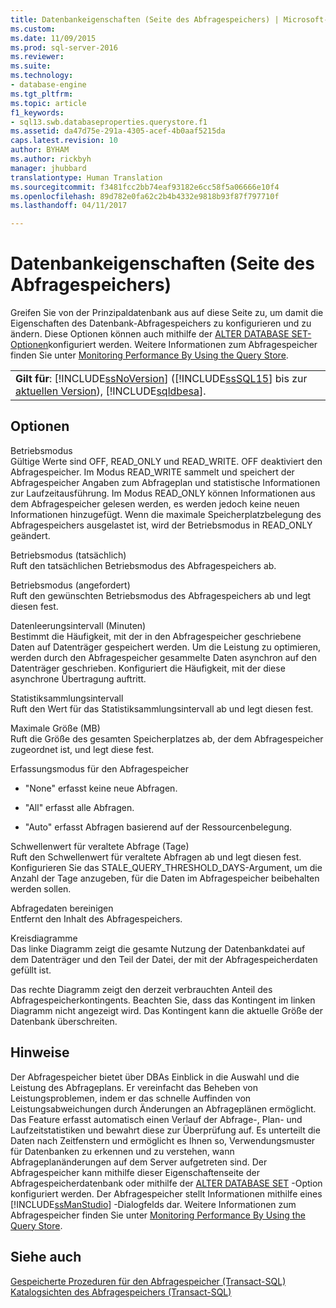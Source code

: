 ```yaml
---
title: Datenbankeigenschaften (Seite des Abfragespeichers) | Microsoft-Dokumentation
ms.custom: 
ms.date: 11/09/2015
ms.prod: sql-server-2016
ms.reviewer: 
ms.suite: 
ms.technology:
- database-engine
ms.tgt_pltfrm: 
ms.topic: article
f1_keywords:
- sql13.swb.databaseproperties.querystore.f1
ms.assetid: da47d75e-291a-4305-acef-4b0aaf5215da
caps.latest.revision: 10
author: BYHAM
ms.author: rickbyh
manager: jhubbard
translationtype: Human Translation
ms.sourcegitcommit: f3481fcc2bb74eaf93182e6cc58f5a06666e10f4
ms.openlocfilehash: 89d782e0fa62c2b4b4332e9818b93f87f797710f
ms.lasthandoff: 04/11/2017

---
```

# <a name="database-properties-query-store-page"></a>Datenbankeigenschaften (Seite des Abfragespeichers)
  Greifen Sie von der Prinzipaldatenbank aus auf diese Seite zu, um damit die Eigenschaften des Datenbank-Abfragespeichers zu konfigurieren und zu ändern. Diese Optionen können auch mithilfe der [ALTER DATABASE SET-Optionen](../../t-sql/statements/alter-database-transact-sql-set-options.md)konfiguriert werden. Weitere Informationen zum Abfragespeicher finden Sie unter [Monitoring Performance By Using the Query Store](../../relational-databases/performance/monitoring-performance-by-using-the-query-store.md).  
  
||  
|-|  
|**Gilt für**: [!INCLUDE[ssNoVersion](../../includes/ssnoversion-md.md)] ([!INCLUDE[ssSQL15](../../includes/sssql15-md.md)] bis zur [aktuellen Version](http://go.microsoft.com/fwlink/p/?LinkId=299658)), [!INCLUDE[sqldbesa](../../includes/sqldbesa-md.md)].|  
  
## <a name="options"></a>Optionen  
 Betriebsmodus  
 Gültige Werte sind OFF, READ_ONLY und READ_WRITE. OFF deaktiviert den Abfragespeicher. Im Modus READ_WRITE sammelt und speichert der Abfragespeicher Angaben zum Abfrageplan und statistische Informationen zur Laufzeitausführung. Im Modus READ_ONLY können Informationen aus dem Abfragespeicher gelesen werden, es werden jedoch keine neuen Informationen hinzugefügt. Wenn die maximale Speicherplatzbelegung des Abfragespeichers ausgelastet ist, wird der Betriebsmodus in READ_ONLY geändert.  
  
 Betriebsmodus (tatsächlich)  
 Ruft den tatsächlichen Betriebsmodus des Abfragespeichers ab.  
  
 Betriebsmodus (angefordert)  
 Ruft den gewünschten Betriebsmodus des Abfragespeichers ab und legt diesen fest.  
  
 Datenleerungsintervall (Minuten)  
 Bestimmt die Häufigkeit, mit der in den Abfragespeicher geschriebene Daten auf Datenträger gespeichert werden. Um die Leistung zu optimieren, werden durch den Abfragespeicher gesammelte Daten asynchron auf den Datenträger geschrieben. Konfiguriert die Häufigkeit, mit der diese asynchrone Übertragung auftritt.  
  
 Statistiksammlungsintervall  
 Ruft den Wert für das Statistiksammlungsintervall ab und legt diesen fest.  
  
 Maximale Größe (MB)  
 Ruft die Größe des gesamten Speicherplatzes ab, der dem Abfragespeicher zugeordnet ist, und legt diese fest.  
  
 Erfassungsmodus für den Abfragespeicher  
 -   "None" erfasst keine neue Abfragen.  
  
-   "All" erfasst alle Abfragen.  
  
-   "Auto" erfasst Abfragen basierend auf der Ressourcenbelegung.  
  
 Schwellenwert für veraltete Abfrage (Tage)  
 Ruft den Schwellenwert für veraltete Abfragen ab und legt diesen fest. Konfigurieren Sie das STALE_QUERY_THRESHOLD_DAYS-Argument, um die Anzahl der Tage anzugeben, für die Daten im Abfragespeicher beibehalten werden sollen.  
  
 Abfragedaten bereinigen  
 Entfernt den Inhalt des Abfragespeichers.  
  
 Kreisdiagramme  
 Das linke Diagramm zeigt die gesamte Nutzung der Datenbankdatei auf dem Datenträger und den Teil der Datei, der mit der Abfragespeicherdaten gefüllt ist.  
  
 Das rechte Diagramm zeigt den derzeit verbrauchten Anteil des Abfragespeicherkontingents. Beachten Sie, dass das Kontingent im linken Diagramm nicht angezeigt wird. Das Kontingent kann die aktuelle Größe der Datenbank überschreiten.  
  
## <a name="remarks"></a>Hinweise  
 Der Abfragespeicher bietet über DBAs Einblick in die Auswahl und die Leistung des Abfrageplans. Er vereinfacht das Beheben von Leistungsproblemen, indem er das schnelle Auffinden von Leistungsabweichungen durch Änderungen an Abfrageplänen ermöglicht. Das Feature erfasst automatisch einen Verlauf der Abfrage-, Plan- und Laufzeitstatistiken und bewahrt diese zur Überprüfung auf. Es unterteilt die Daten nach Zeitfenstern und ermöglicht es Ihnen so, Verwendungsmuster für Datenbanken zu erkennen und zu verstehen, wann Abfrageplanänderungen auf dem Server aufgetreten sind. Der Abfragespeicher kann mithilfe dieser Eigenschaftenseite der Abfragespeicherdatenbank oder mithilfe der [ALTER DATABASE SET](../../t-sql/statements/alter-database-transact-sql-set-options.md) -Option konfiguriert werden. Der Abfragespeicher stellt Informationen mithilfe eines [!INCLUDE[ssManStudio](../../includes/ssmanstudio-md.md)] -Dialogfelds dar. Weitere Informationen zum Abfragespeicher finden Sie unter [Monitoring Performance By Using the Query Store](../../relational-databases/performance/monitoring-performance-by-using-the-query-store.md).  
  
## <a name="see-also"></a>Siehe auch  
 [Gespeicherte Prozeduren für den Abfragespeicher &#40;Transact-SQL&#41;](../../relational-databases/system-stored-procedures/query-store-stored-procedures-transact-sql.md)   
 [Katalogsichten des Abfragespeichers &#40;Transact-SQL&#41;](../../relational-databases/system-catalog-views/query-store-catalog-views-transact-sql.md)  
  
  

